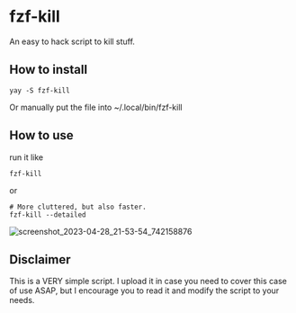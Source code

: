 # fzf-kill
An easy to hack script to kill stuff. 

## How to install

    yay -S fzf-kill

Or manually put the file into ~/.local/bin/fzf-kill

## How to use

run it like

    fzf-kill
or

    # More cluttered, but also faster.
    fzf-kill --detailed

![screenshot_2023-04-28_21-53-54_742158876](https://user-images.githubusercontent.com/3357792/235240651-2d20db69-88f8-410e-aca2-d40e34934068.png)

## Disclaimer
This is a VERY simple script. I upload it in case you need to cover this case of use ASAP, but I encourage you to read it and modify the script to your needs.
